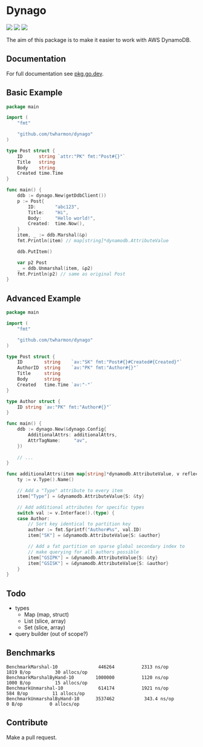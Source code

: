 # Dynago

![](https://github.com/twharmon/dynago/workflows/Test/badge.svg) [![](https://goreportcard.com/badge/github.com/twharmon/dynago)](https://goreportcard.com/report/github.com/twharmon/dynago) [![](https://gocover.io/_badge/github.com/twharmon/dynago)](https://gocover.io/github.com/twharmon/dynago)

The aim of this package is to make it easier to work with AWS DynamoDB.

## Documentation
For full documentation see [pkg.go.dev](https://pkg.go.dev/github.com/twharmon/dynago).

## Basic Example
```go
package main

import (
	"fmt"

	"github.com/twharmon/dynago"
)

type Post struct {
	ID      string `attr:"PK" fmt:"Post#{}"`
	Title   string
	Body    string
	Created time.Time
}

func main() {
	ddb := dynago.New(getDdbClient())
	p := Post{
		ID:       "abc123",
		Title:    "Hi",
		Body:     "Hello world!",
		Created:  time.Now(),
	}
	item, _ := ddb.Marshal(&p)
	fmt.Println(item) // map[string]*dynamodb.AttributeValue

	ddb.PutItem()

	var p2 Post
	_ = ddb.Unmarshal(item, &p2)
	fmt.Println(p2) // same as original Post
}
```

## Advanced Example
```go
package main

import (
	"fmt"

	"github.com/twharmon/dynago"
)

type Post struct {
	ID        string    `av:"SK" fmt:"Post#{}#Created#{Created}"`
	AuthorID  string    `av:"PK" fmt:"Author#{}"`
	Title     string
	Body      string
	Created   time.Time `av:"-"`
}

type Author struct {
	ID string `av:"PK" fmt:"Author#{}"`
}

func main() {
	ddb := dynago.New(&dynago.Config{
		AdditionalAttrs: additionalAttrs,
		AttrTagName:     "av",
	})
	
	// ...
}

func additionalAttrs(item map[string]*dynamodb.AttributeValue, v reflect.Value) {
	ty := v.Type().Name()

	// Add a "Type" attribute to every item
	item["Type"] = &dynamodb.AttributeValue{S: &ty}

	// Add additional attributes for specific types
	switch val := v.Interface().(type) {
	case Author:
		// Sort key identical to partition key 
		author := fmt.Sprintf("Author#%s", val.ID)
		item["SK"] = &dynamodb.AttributeValue{S: &author}

		// Add a fat partition on sparse global secondary index to
		// make querying for all authors possible
		item["GSIPK"] = &dynamodb.AttributeValue{S: &ty}
		item["GSISK"] = &dynamodb.AttributeValue{S: &author}
	}
}
```

## Todo
- types
	- Map (map, struct)
	- List (slice, array)
	- Set (slice, array)
- query builder (out of scope?)

## Benchmarks
```
BenchmarkMarshal-10            	  446264	      2313 ns/op	    1819 B/op	      30 allocs/op
BenchmarkMarshalByHand-10      	 1000000	      1120 ns/op	    1000 B/op	      15 allocs/op
BenchmarkUnmarshal-10          	  614174	      1921 ns/op	     584 B/op	      11 allocs/op
BenchmarkUnmarshalByHand-10    	 3537462	       343.4 ns/op	       0 B/op	       0 allocs/op
```

## Contribute
Make a pull request.